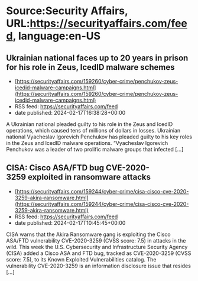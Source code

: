 # Source:Security Affairs, URL:https://securityaffairs.com/feed, language:en-US

## Ukrainian national faces up to 20 years in prison for his role in Zeus, IcedID malware schemes
 - [https://securityaffairs.com/159260/cyber-crime/penchukov-zeus-icedid-malware-campaigns.html](https://securityaffairs.com/159260/cyber-crime/penchukov-zeus-icedid-malware-campaigns.html)
 - RSS feed: https://securityaffairs.com/feed
 - date published: 2024-02-17T16:38:28+00:00

A Ukrainian national pleaded guilty to his role in the Zeus and IcedID operations, which caused tens of millions of dollars in losses. Ukrainian national Vyacheslav Igorevich Penchukov has pleaded guilty to his key roles in the Zeus and IcedID malware operations. “Vyacheslav Igorevich Penchukov was a leader of two prolific malware groups that infected [&#8230;]

## CISA: Cisco ASA/FTD bug CVE-2020-3259 exploited in ransomware attacks
 - [https://securityaffairs.com/159244/cyber-crime/cisa-cisco-cve-2020-3259-akira-ransomware.html](https://securityaffairs.com/159244/cyber-crime/cisa-cisco-cve-2020-3259-akira-ransomware.html)
 - RSS feed: https://securityaffairs.com/feed
 - date published: 2024-02-17T10:45:45+00:00

CISA warns that the Akira Ransomware gang is exploiting the Cisco ASA/FTD vulnerability CVE-2020-3259 (CVSS score: 7.5) in attacks in the wild. This week the U.S. Cybersecurity and Infrastructure Security Agency (CISA) added a Cisco ASA and FTD bug, tracked as CVE-2020-3259 (CVSS score: 7.5), to its Known Exploited Vulnerabilities catalog. The vulnerability CVE-2020-3259 is an information disclosure issue that resides [&#8230;]

